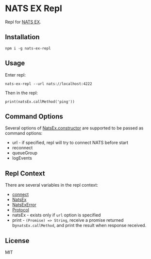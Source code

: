 # NATS EX Repl

Repl for [NATS EX](https://github.com/zhaoyao91/nats-ex).

## Installation

```
npm i -g nats-ex-repl
```

## Usage

Enter repl:

```
nats-ex-repl --url nats://localhost:4222
```

Then in the repl:

```
print(natsEx.callMethod('ping'))
```

## Command Options

Several options of [NatsEx.constructor](../nats-ex/docs/api.md#natsex) are supported to be passed as command options:

- url - if specified, repl will try to connect NATS before start
- reconnect
- queueGroup
- logEvents

## Repl Context

There are several variables in the repl context:

- [connect](../nats-ex/docs/api.md#connect)
- [NatsEx](../nats-ex/docs/api.md#natsex)
- [NatsExError](../nats-ex/docs/api.md#natsexerror)
- [Protocol](../nats-ex/docs/api.md#protocol)
- natsEx - exists only if `url` option is specified
- print - `(Promise) => String`, receive a promise returned by`natsEx.callMethod`, and print the result when response received. 

## License

MIT
